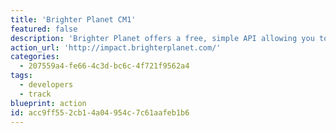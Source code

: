 ```yaml
---
title: 'Brighter Planet CM1'
featured: false
description: 'Brighter Planet offers a free, simple API allowing you to calculate the carbon generated by almost any activity - transport, energy, shopping and more.'
action_url: 'http://impact.brighterplanet.com/'
categories:
  - 207559a4-fe66-4c3d-bc6c-4f721f9562a4
tags:
  - developers
  - track
blueprint: action
id: acc9ff55-2cb1-4a04-954c-7c61aafeb1b6
---
```

